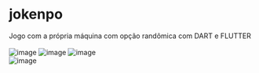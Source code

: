 # jokenpo
Jogo com a própria máquina com opção randômica com DART e FLUTTER
<br>
<br>
![image](https://github.com/TrinityDN/jokenpo/assets/111662820/62ac8c43-23e9-4d97-9d8c-a4369703a0e7)
![image](https://github.com/TrinityDN/jokenpo/assets/111662820/9ca91d39-5822-480c-b0ad-51f7632505aa)
![image](https://github.com/TrinityDN/jokenpo/assets/111662820/10395f3e-8462-4320-be75-0c8ef483520f)
<br>
![image](https://github.com/TrinityDN/jokenpo/assets/111662820/38776e69-c3fe-4de2-9749-007c7b7338ca)




